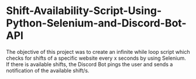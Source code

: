 # Shift-Availability-Script-Using-Python-Selenium-and-Discord-Bot-API
The objective of this project was to create an infinite while loop script which checks for shifts of a specific website every x seconds by using Selenium. If there is available shifts, the Discord Bot pings the user and sends a notification of the available shift/s.
